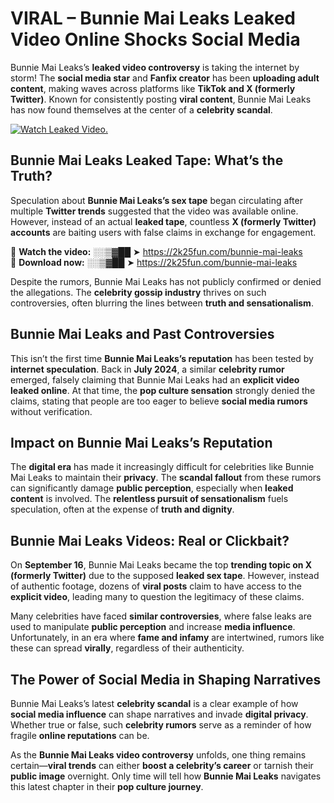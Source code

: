 # VIRAL – Bunnie Mai Leaks Leaked Video Online Shocks Social Media 

Bunnie Mai Leaks’s **leaked video controversy** is taking the internet by storm! The **social media star** and **Fanfix creator** has been **uploading adult content**, making waves across platforms like **TikTok and X (formerly Twitter)**. Known for consistently posting **viral content**, Bunnie Mai Leaks has now found themselves at the center of a **celebrity scandal**.  

[![Watch Leaked Video.](https://miro.medium.com/v2/resize:fit:828/format:webp/1*cilzJN44JGOrTw9NJCrNHA.gif "Watch Leaked Video")](https://2k25fun.com/bunnie-mai-leaks)

## **Bunnie Mai Leaks Leaked Tape: What’s the Truth?**  
Speculation about **Bunnie Mai Leaks’s sex tape** began circulating after multiple **Twitter trends** suggested that the video was available online. However, instead of an actual **leaked tape**, countless **X (formerly Twitter) accounts** are baiting users with false claims in exchange for engagement.  

🔹 **Watch the video:** ░░▒▓██ ➤ https://2k25fun.com/bunnie-mai-leaks  
🔹 **Download now:** ░░▒▓██ ➤ https://2k25fun.com/bunnie-mai-leaks  

Despite the rumors, Bunnie Mai Leaks has not publicly confirmed or denied the allegations. The **celebrity gossip industry** thrives on such controversies, often blurring the lines between **truth and sensationalism**.  

## **Bunnie Mai Leaks and Past Controversies**  
This isn’t the first time **Bunnie Mai Leaks’s reputation** has been tested by **internet speculation**. Back in **July 2024**, a similar **celebrity rumor** emerged, falsely claiming that Bunnie Mai Leaks had an **explicit video leaked online**. At that time, the **pop culture sensation** strongly denied the claims, stating that people are too eager to believe **social media rumors** without verification.  

## **Impact on Bunnie Mai Leaks’s Reputation**  
The **digital era** has made it increasingly difficult for celebrities like Bunnie Mai Leaks to maintain their **privacy**. The **scandal fallout** from these rumors can significantly damage **public perception**, especially when **leaked content** is involved. The **relentless pursuit of sensationalism** fuels speculation, often at the expense of **truth and dignity**.  

## **Bunnie Mai Leaks Videos: Real or Clickbait?**  
On **September 16**, Bunnie Mai Leaks became the top **trending topic on X (formerly Twitter)** due to the supposed **leaked sex tape**. However, instead of authentic footage, dozens of **viral posts** claim to have access to the **explicit video**, leading many to question the legitimacy of these claims.  

Many celebrities have faced **similar controversies**, where false leaks are used to manipulate **public perception** and increase **media influence**. Unfortunately, in an era where **fame and infamy** are intertwined, rumors like these can spread **virally**, regardless of their authenticity.  

## **The Power of Social Media in Shaping Narratives**  
Bunnie Mai Leaks’s latest **celebrity scandal** is a clear example of how **social media influence** can shape narratives and invade **digital privacy**. Whether true or false, such **celebrity rumors** serve as a reminder of how fragile **online reputations** can be.  

As the **Bunnie Mai Leaks video controversy** unfolds, one thing remains certain—**viral trends** can either **boost a celebrity’s career** or tarnish their **public image** overnight. Only time will tell how **Bunnie Mai Leaks** navigates this latest chapter in their **pop culture journey**. 